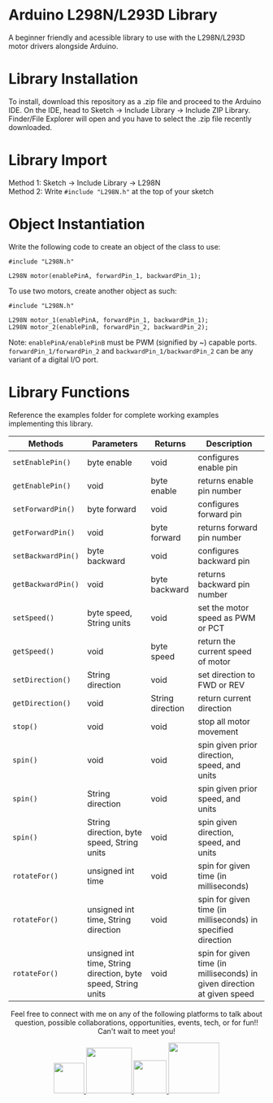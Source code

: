 # Arduino L298N/L293D Library
A beginner friendly and acessible library to use with the L298N/L293D motor drivers alongside Arduino. 

# Library Installation

To install, download this repository as a .zip file and proceed to the Arduino IDE. On the IDE, head to Sketch -> Include Library -> Include ZIP Library. Finder/File Explorer will open and you have to select the .zip file recently downloaded. 

# Library Import
Method 1: Sketch -> Include Library -> L298N <br>Method 2: Write `#include "L298N.h"` at the top of your sketch

# Object Instantiation 
Write the following code to create an object of the class to use:
```
#include "L298N.h"

L298N motor(enablePinA, forwardPin_1, backwardPin_1);
```
To use two motors, create another object as such:
```
#include "L298N.h"

L298N motor_1(enablePinA, forwardPin_1, backwardPin_1);
L298N motor_2(enablePinB, forwardPin_2, backwardPin_2);
```
Note: `enablePinA/enablePinB` must be PWM (signified by ~) capable ports. `forwardPin_1/forwardPin_2` and `backwardPin_1/backwardPin_2` can be any variant of a digital I/O port.

# Library Functions

Reference the examples folder for complete working examples implementing this library.

| Methods  | Parameters | Returns |  Description |
| ------------- | ------------- | ------------- | ------------- |
| ```setEnablePin()```  | byte enable  |  void | configures enable pin |
| ```getEnablePin()```  | void  | byte enable  | returns enable pin number |
| ```setForwardPin()```  | byte forward  | void | configures forward pin |
| ```getForwardPin()```  | void  | byte forward | returns forward pin number |
| ```setBackwardPin()```  | byte backward  | void | configures backward pin |
| ```getBackwardPin()```  | void  | byte backward  | returns backward pin number| 
| ```setSpeed()```  | byte speed, String units  | void  | set the motor speed as PWM or PCT |
| ```getSpeed()```  | void | byte speed  | return the current speed of motor |
| ```setDirection()```  | String direction  | void  | set direction to FWD or REV |
| ```getDirection()```  | void  | String direction  | return current direction |
| ```stop()```  | void  | void  | stop all motor movement |
| ```spin()```  | void  | void  | spin given prior direction, speed, and units |
| ```spin()```  | String direction  | void  | spin given prior speed, and units |
| ```spin()```  | String direction, byte speed, String units  | void  | spin given direction, speed, and units |
| ```rotateFor()```  | unsigned int time  | void  | spin for given time (in milliseconds) |
| ```rotateFor()```  | unsigned int time, String direction  | void  | spin for given time (in milliseconds) in specified direction |
| ```rotateFor()```  | unsigned int time, String direction, byte speed, String units  | void  | spin for given time (in milliseconds) in given direction at given speed |

<p align= "center">Feel free to connect with me on any of the following platforms to talk about question, possible collaborations, opportunities, events, tech, or for fun!! Can't wait to meet you!</p>
<p align = "center">
  <a href="https://www.linkedin.com/in/divyank-shah/" target = "_blank">
    <img src="https://evergreenengineering.com/wp-content/uploads/2019/06/LinkedIn_logo_initials.png" width = 60px>
  </a>

  <a href="https://instagram.com/divyank.shah" target = "_blank">
    <img src="https://i.dlpng.com/static/png/6382269_preview.png" width = 90px>
  </a>

  <a href="https://github.com/shahdivyank" target = "_blank">
    <img src="https://www.tethysplatform.org/images/github-icon.png" width = 65px>
  </a>

  <a href="mailto:divyank.shah.2016@gmail.com" target = "_blank">
    <img src="https://logos-world.net/wp-content/uploads/2020/11/Gmail-Logo.png" width = 100px>
  </a>
</p>
